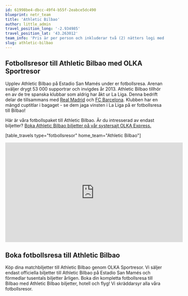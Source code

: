 ```yaml
---
id: 61998be4-dbcc-49f4-b55f-2eabce5dc490
blueprint: netr_team
title: 'Athletic Bilbao'
author: little_admin
travel_position_long: '-2.934985'
travel_position_lat: '43.263012'
team_info: 'Pris är per person och inkluderar två (2) nätters logi med del i dubbelrum på 3*** hotell i Bilbao, frukost på hotellet samt matchbiljett på arenans kortsida. OBS! Priset som också inkluderar flyg är ett frånpris.'
slug: athletic-bilbao
---
```

<h2>Fotbollsresor till Athletic Bilbao med OLKA Sportresor</h2>
<p>Upplev Athletic Bilbao på Estadio San Mamés under er fotbollsresa. Arenan sväljer drygt 53 000 supportrar och invigdes år 2013. Athletic Bilbao tillhör en av de tre spanska klubbar som aldrig har åkt ur La Liga. Denna bedrift delar de tillsammans med <a href="http://olka.se/fotbollsresor/la-liga/madrid/real-madrid/">Real Madrid</a> och <a href="http://olka.se/fotbollsresor/la-liga/barcelona/fc-barcelona/">FC Barcelona</a>. Klubben har en mängd cuptitlar i bagaget - se dem jaga vinsten i La Liga på er fotbollsresa till Bilbao!</p>
<p>Här är våra fotbollspaket till Athletic Bilbao. Är du intresserad av endast biljetter? <a href="https://www.olkaexpress.se/fotbollsbiljetter/la-liga-spanien/bilbao/athletic-bilbao">Boka Athletic Bilbao biljetter på vår systersajt OLKA Express.</a></p>
<p>[table_travels type="fotbollsresor" home_team="Athletic Bilbao"]</p>
<p><iframe src="https://www.youtube.com/embed/MR3N9tz_Kwc" width="560" height="315" frameborder="0" allowfullscreen="allowfullscreen" data-mce-fragment="1"><span data-mce-type="bookmark" style="display: inline-block; width: 0px; overflow: hidden; line-height: 0;" class="mce_SELRES_start">﻿</span><span data-mce-type="bookmark" style="display: inline-block; width: 0px; overflow: hidden; line-height: 0;" class="mce_SELRES_start">﻿</span></iframe></p>
<h2>Boka fotbollsresa till Athletic Bilbao</h2>
<p>Köp dina matchbiljetter till Athletic Bilbao genom OLKA Sportresor. Vi säljer endast officiella biljetter till Athletic Bilbao på Estadio San Mamés och förmedlar tusentals biljetter årligen. Boka din kompletta fotbollsresa till Bilbao med Athletic Bilbao biljetter, hotell och flyg! Vi skräddarsyr alla våra fotbollsresor.</p>
